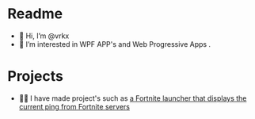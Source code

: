 # Readme
- 👋 Hi, I’m @vrkx
- 👀 I’m interested in WPF APP's and Web Progressive Apps .
# Projects
- 👩‍💻 I have made project's such as [a Fortnite launcher that displays the current ping from Fortnite servers](https://github.com/vrkx/FPing )


<!---
vrkx/vrkx is a ✨ special ✨ repository because its `README.md` (this file) appears on your GitHub profile.
You can click the Preview link to take a look at your changes.
--->
